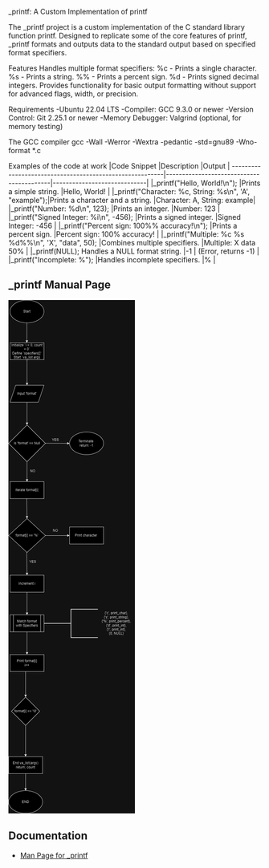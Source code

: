 _printf: A Custom Implementation of printf

The _printf project is a custom implementation of the C standard library function printf. Designed to replicate some of the core features of printf, _printf formats and outputs data to the standard output based on specified format specifiers.

Features
Handles multiple format specifiers:
%c - Prints a single character.
%s - Prints a string.
%% - Prints a percent sign.
%d - Prints signed decimal integers.
Provides functionality for basic output formatting without support for advanced flags, width, or precision.

Requirements
-Ubuntu 22.04 LTS
-Compiler: GCC 9.3.0 or newer
-Version Control: Git 2.25.1 or newer
-Memory Debugger: Valgrind (optional, for memory testing)

The GCC compiler
gcc -Wall -Werror -Wextra -pedantic -std=gnu89 -Wno-format *.c

Examples of the code at work
|Code Snippet	                                         |Description	                            |Output                       |
---------------------------------------------------------|------------------------------------------|-----------------------------|
|_printf("Hello, World!\\n");                            |Prints a simple string.                   |Hello, World!                |
|_printf("Character: %c, String: %s\\n", 'A', "example");|Prints a character and a string.          |Character: A, String: example|
|_printf("Number: %d\\n", 123);                          |Prints an integer.                        |Number: 123                  |
|_printf("Signed Integer: %i\\n", -456);                 |Prints a signed integer.                  |Signed Integer: -456         |
|_printf("Percent sign: 100%% accuracy!\\n");            |Prints a percent sign.                    |Percent sign: 100% accuracy! |
|_printf("Multiple: %c %s %d%%\\n", 'X', "data", 50);    |Combines multiple specifiers.             |Multiple: X data 50%         |
|_printf(NULL);	Handles a NULL format string.            |-1                                        | (Error, returns -1)         |
|_printf("Incomplete: %");                               |Handles incomplete specifiers.            |%                            |


## _printf Manual Page
![A flow chart showing the step by step process of _printf](_printf.cflowchart.drawio.png)

## Documentation

- [Man Page for _printf](./man_3_printf.3)
